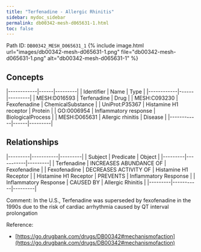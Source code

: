 ```yaml
---
title: "Terfenadine - Allergic Rhinitis"
sidebar: mydoc_sidebar
permalink: db00342-mesh-d065631-1.html
toc: false 
---
```



Path ID: `DB00342_MESH_D065631_1`
{% include image.html url="images/db00342-mesh-d065631-1.png" file="db00342-mesh-d065631-1.png" alt="db00342-mesh-d065631-1" %}

## Concepts

|------------|------|---------|
| Identifier | Name | Type    |
|------------|------|---------|
| MESH:D016593 | Terfenadine | Drug |
| MESH:C093230 | Fexofenadine | ChemicalSubstance |
| UniProt:P35367 | Histamine H1 receptor | Protein |
| GO:0006954 | Inflammatory response | BiologicalProcess |
| MESH:D065631 | Allergic rhinitis | Disease |
|------------|------|---------|

## Relationships

|---------|-----------|---------|
| Subject | Predicate | Object  |
|---------|-----------|---------|
| Terfenadine | INCREASES ABUNDANCE OF | Fexofenadine |
| Fexofenadine | DECREASES ACTIVITY OF | Histamine H1 Receptor |
| Histamine H1 Receptor | PREVENTS | Inflammatory Response |
| Inflammatory Response | CAUSED BY | Allergic Rhinitis |
|---------|-----------|---------|

Comment: In the U.S., Terfenadine was superseded by fexofenadine in the 1990s due to the risk of cardiac arrhythmia caused by QT interval prolongation

Reference: 
  - [https://go.drugbank.com/drugs/DB00342#mechanismofaction](https://go.drugbank.com/drugs/DB00342#mechanismofaction)
